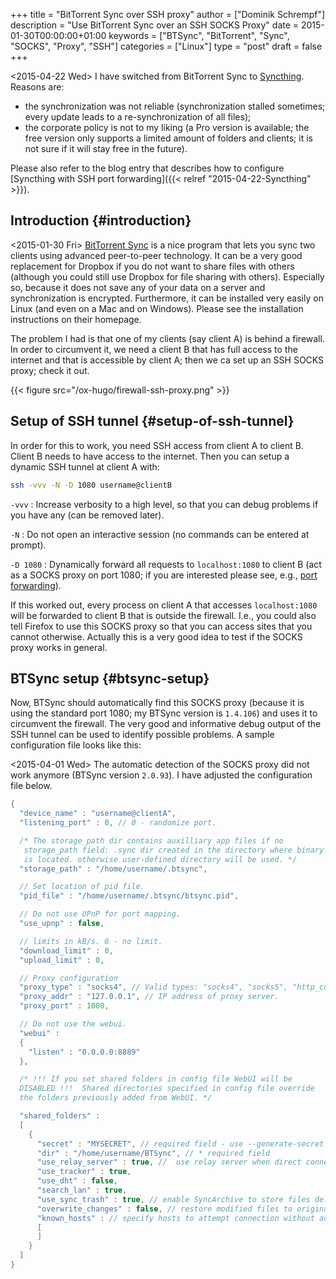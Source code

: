 +++
title = "BitTorrent Sync over SSH proxy"
author = ["Dominik Schrempf"]
description = "Use BitTorrent Sync over an SSH SOCKS Proxy"
date = 2015-01-30T00:00:00+01:00
keywords = ["BTSync", "BitTorrent", "Sync", "SOCKS", "Proxy", "SSH"]
categories = ["Linux"]
type = "post"
draft = false
+++

<span class="timestamp-wrapper"><span class="timestamp">&lt;2015-04-22 Wed&gt; </span></span> I have switched from BitTorrent Sync to [Syncthing](https://syncthing.net/).
Reasons are:

-   the synchronization was not reliable (synchronization stalled
    sometimes; every update leads to a re-synchronization of all files);
-   the corporate policy is not to my liking (a Pro version is
    available; the free version only supports a limited amount of
    folders and clients; it is not sure if it will stay free in the
    future).

Please also refer to the blog entry that describes how to configure
[Syncthing with SSH port forwarding]({{< relref "2015-04-22-Syncthing" >}}).


## Introduction {#introduction}

<span class="timestamp-wrapper"><span class="timestamp">&lt;2015-01-30 Fri&gt; </span></span> [BitTorrent Sync](http://www.getsync.com/) is a nice program that lets you sync
two clients using advanced peer-to-peer technology.  It can be a very
good replacement for Dropbox if you do not want to share files with
others (although you could still use Dropbox for file sharing with
others).  Especially so, because it does not save any of your data on
a server and synchronization is encrypted.  Furthermore, it can be
installed very easily on Linux (and even on a Mac and on Windows).
Please see the installation instructions on their homepage.

The problem I had is that one of my clients (say client A) is behind a
firewall.  In order to circumvent it, we need a client B that has full
access to the internet and that is accessible by client A; then we ca
set up an SSH SOCKS proxy; check it out.

{{< figure src="/ox-hugo/firewall-ssh-proxy.png" >}}


## Setup of SSH tunnel {#setup-of-ssh-tunnel}

In order for this to work, you need SSH access from client A to client
B.  Client B needs to have access to the internet.  Then you can setup
a dynamic SSH tunnel at client A with:

```sh
ssh -vvv -N -D 1080 username@clientB
```

`-vvv`
: Increase verbosity to a high level, so that you can debug
    problems if you have any (can be removed later).

`-N`
: Do not open an interactive session (no commands can be
    entered at prompt).

`-D 1080`
: Dynamically forward all requests to `localhost:1080` to
    client B (act as a SOCKS proxy on port 1080; if you are
    interested please see, e.g., [port forwarding](https://help.ubuntu.com/community/SSH/OpenSSH/PortForwarding)).

If this worked out, every process on client A that accesses
`localhost:1080` will be forwarded to client B that is outside the
firewall.  I.e., you could also tell Firefox to use this SOCKS proxy
so that you can access sites that you cannot otherwise.  Actually this
is a very good idea to test if the SOCKS proxy works in general.


## BTSync setup {#btsync-setup}

Now, BTSync should automatically find this SOCKS proxy (because it is
using the standard port 1080; my BTSync version is `1.4.106`) and uses
it to circumvent the firewall.  The very good and informative debug
output of the SSH tunnel can be used to identify possible problems.  A
sample configuration file looks like this:

<span class="timestamp-wrapper"><span class="timestamp">&lt;2015-04-01 Wed&gt; </span></span> The automatic detection of the SOCKS proxy did not
work anymore (BTSync version `2.0.93`).  I have adjusted the
configuration file below.

```java
{
  "device_name" : "username@clientA",
  "listening_port" : 0, // 0 - randomize port.

  /* The storage_path dir contains auxilliary app files if no
   storage_path field: .sync dir created in the directory where binary
   is located. otherwise user-defined directory will be used. */
  "storage_path" : "/home/username/.btsync",

  // Set location of pid file.
  "pid_file" : "/home/username/.btsync/btsync.pid",

  // Do not use UPnP for port mapping.
  "use_upnp" : false,

  // limits in kB/s. 0 - no limit.
  "download_limit" : 0,
  "upload_limit" : 0,

  // Proxy configuration
  "proxy_type" : "socks4", // Valid types: "socks4", "socks5", "http_connect". Any other value means no proxy
  "proxy_addr" : "127.0.0.1", // IP address of proxy server.
  "proxy_port" : 1080,

  // Do not use the webui.
  "webui" :
  {
    "listen" : "0.0.0.0:8889"
  },

  /* !!! If you set shared folders in config file WebUI will be
  DISABLED !!!  Shared directories specified in config file override
  the folders previously added from WebUI. */

  "shared_folders" :
  [
    {
      "secret" : "MYSECRET", // required field - use --generate-secret in command line to create new secret
      "dir" : "/home/username/BTSync", // * required field
      "use_relay_server" : true, //  use relay server when direct connection fails
      "use_tracker" : true,
      "use_dht" : false,
      "search_lan" : true,
      "use_sync_trash" : true, // enable SyncArchive to store files deleted on remote devices
      "overwrite_changes" : false, // restore modified files to original version, ONLY for Read-Only folders
      "known_hosts" : // specify hosts to attempt connection without additional search
      [
      ]
    }
  ]
}
```
